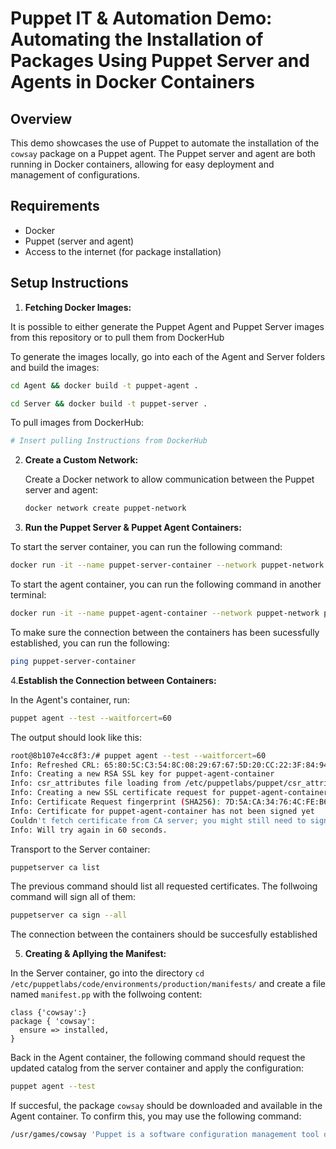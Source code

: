 # Puppet IT & Automation Demo: Automating the Installation of Packages Using Puppet Server and Agents in Docker Containers

## Overview

This demo showcases the use of Puppet to automate the installation of the `cowsay` package on a Puppet agent. The Puppet server and agent are both running in Docker containers, allowing for easy deployment and management of configurations.

## Requirements

- Docker
- Puppet (server and agent)
- Access to the internet (for package installation)

## Setup Instructions

1. **Fetching Docker Images:**

  It is possible to either generate the Puppet Agent and Puppet Server images from this repository or to pull them from DockerHub
    
  To generate the images locally, go into each of the Agent and Server folders and build the images:

  ```bash
  cd Agent && docker build -t puppet-agent .
  ```
  ```bash
  cd Server && docker build -t puppet-server .
  ```

To pull images from DockerHub:
```bash
# Insert pulling Instructions from DockerHub
```
  
2. **Create a Custom Network:**

   Create a Docker network to allow communication between the Puppet server and agent:

   ```bash
   docker network create puppet-network
   ```
3. **Run the Puppet Server & Puppet Agent Containers:**

To start the server container, you can run the following command:
```bash
docker run -it --name puppet-server-container --network puppet-network -p 8140:8140 puppet-server
```

To start the agent container, you can run the following command in another terminal:
```bash
docker run -it --name puppet-agent-container --network puppet-network puppet-agent
```

To make sure the connection between the containers has been sucessfully established, you can run the following:
```bash
ping puppet-server-container
```

4.**Establish the Connection between Containers:**

In the Agent's container, run:
```bash
puppet agent --test --waitforcert=60
```
The output should look like this:
```bash
root@8b107e4cc8f3:/# puppet agent --test --waitforcert=60
Info: Refreshed CRL: 65:80:5C:C3:54:8C:08:29:67:67:5D:20:CC:22:3F:84:94:56:11:40:1F:7C:04:5D:15:77:58:AF:80:31:1B:A2
Info: Creating a new RSA SSL key for puppet-agent-container
Info: csr_attributes file loading from /etc/puppetlabs/puppet/csr_attributes.yaml
Info: Creating a new SSL certificate request for puppet-agent-container
Info: Certificate Request fingerprint (SHA256): 7D:5A:CA:34:76:4C:FE:B6:17:61:09:AC:0B:81:2A:31:60:81:5F:4B:F7:3F:73:49:AB:53:EC:CA:9F:31:A5:2E
Info: Certificate for puppet-agent-container has not been signed yet
Couldn't fetch certificate from CA server; you might still need to sign this agent's certificate (puppet-agent-container).
Info: Will try again in 60 seconds.
```
Transport to the Server container:
```bash
puppetserver ca list
```
The previous command should list all requested certificates. The follwoing command will sign all of them:

```bash
puppetserver ca sign --all
```

The connection between the containers should be succesfully established

5. **Creating & Apllying the Manifest:**

In the Server container, go into the directory `cd /etc/puppetlabs/code/environments/production/manifests/` and create a file named  `manifest.pp` with the follwoing content:

```puppet
class {'cowsay':}
package { 'cowsay':
  ensure => installed,
}
```

Back in the Agent container, the following command should request the updated catalog from the server container and apply the configuration:

```bash
puppet agent --test
```

If succesful, the package `cowsay` should be downloaded and available in the Agent container. To confirm this, you may use the following command:

```bash
/usr/games/cowsay 'Puppet is a software configuration management tool developed by Puppet Inc. Puppet is used to manage stages of the IT infrastructure lifecycle.'
```







